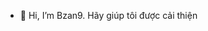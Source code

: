 - 👋 Hi, I’m Bzan9. Hãy giúp tôi được cải thiện

<!---
Bzan9 is a ✨ special ✨ repository because its `README.md` (this file) appears on your GitHub profile.
You can click the Preview link to take a look at your changes.
--->
